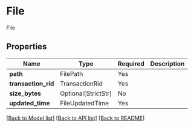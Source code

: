 # File

File

## Properties
| Name | Type | Required | Description |
| ------------ | ------------- | ------------- | ------------- |
**path** | FilePath | Yes |  |
**transaction_rid** | TransactionRid | Yes |  |
**size_bytes** | Optional[StrictStr] | No |  |
**updated_time** | FileUpdatedTime | Yes |  |


[[Back to Model list]](../../../../README.md#models-v2-link) [[Back to API list]](../../../../README.md#apis-v2-link) [[Back to README]](../../../../README.md)
